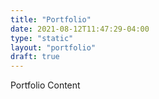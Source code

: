 ```yaml
---
title: "Portfolio"
date: 2021-08-12T11:47:29-04:00
type: "static"
layout: "portfolio"
draft: true
---
```


Portfolio Content
